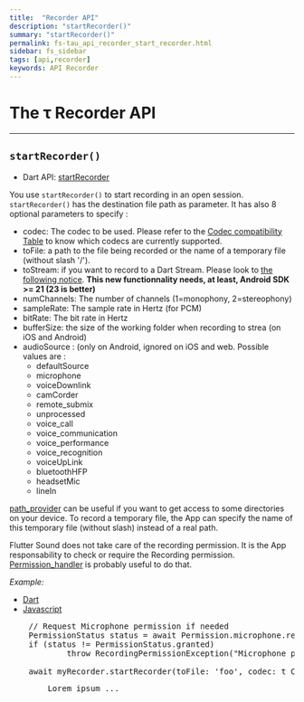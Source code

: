 ```yaml
---
title:  "Recorder API"
description: "startRecorder()"
summary: "startRecorder()"
permalink: fs-tau_api_recorder_start_recorder.html
sidebar: fs_sidebar
tags: [api,recorder]
keywords: API Recorder
---
```

# The &tau; Recorder API

-----------------------------------------------------------------------------------------------------------------

## `startRecorder()`

- Dart API: [startRecorder](pages/flutter-sound/api/recorder/FlutterSoundRecorder/startRecorder.html)

You use `startRecorder()` to start recording in an open session. `startRecorder()` has the destination file path as parameter.
It has also 8 optional parameters to specify :

- codec: The codec to be used. Please refer to the [Codec compatibility Table](guides_codec) to know which codecs are currently supported.
- toFile: a path to the file being recorded or the name of a temporary file (without slash '/').
- toStream: if you want to record to a Dart Stream. Please look to [the following notice](guides_record_stream). **This new functionnality needs, at least, Android SDK >= 21 (23 is better)**
- numChannels: The number of channels (1=monophony, 2=stereophony)
- sampleRate: The sample rate in Hertz (for PCM)
- bitRate: The bit rate in Hertz
- bufferSize: the size of the working folder when recording to strea (on iOS and Android)
- audioSource : (only on Android, ignored on iOS and web. Possible values are :
  - defaultSource
  - microphone
  - voiceDownlink
  - camCorder
  - remote_submix
  - unprocessed
  - voice_call
  - voice_communication
  - voice_performance
  - voice_recognition
  - voiceUpLink
  - bluetoothHFP
  - headsetMic
  - lineIn


[path_provider](https://pub.dev/packages/path_provider) can be useful if you want to get access to some directories on your device.
To record a temporary file, the App can specify the name of this temporary file (without slash) instead of a real path.


Flutter Sound does not take care of the recording permission. It is the App responsability to check or require the Recording permission.
[Permission_handler](https://pub.dev/packages/permission_handler) is probably useful to do that.

*Example:*
<ul id="profileTabs" class="nav nav-tabs">
    <li class="active"><a href="#dart" data-toggle="tab">Dart</a></li>
    <li><a href="#javascript" data-toggle="tab">Javascript</a></li>
</ul>
<div class="tab-content">

<div role="tabpanel" class="tab-pane active" id="dart">

<pre>
    // Request Microphone permission if needed
    PermissionStatus status = await Permission.microphone.request();
    if (status != PermissionStatus.granted)
            throw RecordingPermissionException("Microphone permission not granted");

    await myRecorder.startRecorder(toFile: 'foo', codec: t_CODEC.CODEC_AAC,); // A temporary file named 'foo'
</pre>

</div>

<div role="tabpanel" class="tab-pane" id="javascript">
<pre>
        Lorem ipsum ...
</pre>
</div>

</div>

